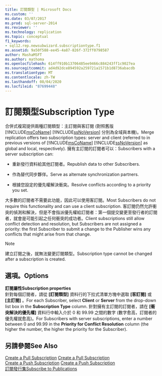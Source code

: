 ```yaml
---
title: 訂閱類型 | Microsoft Docs
ms.custom: ''
ms.date: 03/07/2017
ms.prod: sql-server-2014
ms.reviewer: ''
ms.technology: replication
ms.topic: conceptual
f1_keywords:
- sql12.rep.newsubwizard.subscriptiontype.f1
ms.assetid: 9a50f588-ee45-4a87-826f-372ff0798587
author: MashaMSFT
ms.author: mathoma
ms.openlocfilehash: 614ff910b13706485ee9466c884243ff1c9027ea
ms.sourcegitcommit: ad4d92dce894592a259721a1571b1d8736abacdb
ms.translationtype: MT
ms.contentlocale: zh-TW
ms.lasthandoff: 08/04/2020
ms.locfileid: "87699448"
---
```

# <a name="subscription-type"></a><span data-ttu-id="ff378-102">訂閱類型</span><span class="sxs-lookup"><span data-stu-id="ff378-102">Subscription Type</span></span>
  <span data-ttu-id="ff378-103">合併式複寫提供兩種訂閱類型：主訂閱與客訂閱 (對照舊版 [!INCLUDE[msCoName](../../includes/msconame-md.md)] [!INCLUDE[ssNoVersion](../../includes/ssnoversion-md.md)] 分別為全域與本機)。</span><span class="sxs-lookup"><span data-stu-id="ff378-103">Merge replication offers two subscription types: server and client (referred to in previous versions of [!INCLUDE[msCoName](../../includes/msconame-md.md)] [!INCLUDE[ssNoVersion](../../includes/ssnoversion-md.md)] as global and local, respectively).</span></span> <span data-ttu-id="ff378-104">擁有主訂閱的訂閱者可以：</span><span class="sxs-lookup"><span data-stu-id="ff378-104">Subscribers with a server subscription can:</span></span>  
  
-   <span data-ttu-id="ff378-105">重新發行資料給其他訂閱者。</span><span class="sxs-lookup"><span data-stu-id="ff378-105">Republish data to other Subscribers.</span></span>  
  
-   <span data-ttu-id="ff378-106">作為替代同步夥伴。</span><span class="sxs-lookup"><span data-stu-id="ff378-106">Serve as alternate synchronization partners.</span></span>  
  
-   <span data-ttu-id="ff378-107">根據您設定的優先權解決衝突。</span><span class="sxs-lookup"><span data-stu-id="ff378-107">Resolve conflicts according to a priority you set.</span></span>  
  
 <span data-ttu-id="ff378-108">大多數的訂閱者不需要此功能，因此可以使用客訂閱。</span><span class="sxs-lookup"><span data-stu-id="ff378-108">Most Subscribers do not require this functionality and can use a client subscription.</span></span> <span data-ttu-id="ff378-109">客訂閱仍然允許衝突的偵測和解決，但是不會指派優先權給訂閱者：第一個提交變更至發行者的訂閱者，就會是可能引起之任何衝突的成功者。</span><span class="sxs-lookup"><span data-stu-id="ff378-109">Client subscriptions still allow conflict detection and resolution, but Subscribers are not assigned a priority: the first Subscriber to submit a change to the Publisher wins any conflicts that might arise from that change.</span></span>  
  
> [!NOTE]  
>  <span data-ttu-id="ff378-110">建立訂閱之後，就無法變更訂閱類型。</span><span class="sxs-lookup"><span data-stu-id="ff378-110">Subscription type cannot be changed after a subscription is created.</span></span>  
  
## <a name="options"></a><span data-ttu-id="ff378-111">選項。</span><span class="sxs-lookup"><span data-stu-id="ff378-111">Options</span></span>  
 <span data-ttu-id="ff378-112">**訂閱屬性**</span><span class="sxs-lookup"><span data-stu-id="ff378-112">**Subscription properties**</span></span>  
 <span data-ttu-id="ff378-113">針對每個訂閱者，請從 **[訂閱類型]** 資料行的下拉式清單方塊中選取 **[客訂閱]** 或 **[主訂閱]** 。</span><span class="sxs-lookup"><span data-stu-id="ff378-113">For each Subscriber, select **Client** or **Server** from the drop-down list box in the **Subscription Type** column.</span></span> <span data-ttu-id="ff378-114">針對擁有主訂閱的訂閱者，請在 **[衝突解決的優先權]** 資料行中輸入介於 0 和 99.99 之間的數字 (數字愈高，訂閱者的優先權就愈高)。</span><span class="sxs-lookup"><span data-stu-id="ff378-114">For Subscribers with server subscriptions, enter a number between 0 and 99.99 in the **Priority for Conflict Resolution** column (the higher the number, the higher the priority for the Subscriber).</span></span>  
  
## <a name="see-also"></a><span data-ttu-id="ff378-115">另請參閱</span><span class="sxs-lookup"><span data-stu-id="ff378-115">See Also</span></span>  
 <span data-ttu-id="ff378-116">[Create a Pull Subscription](create-a-pull-subscription.md) </span><span class="sxs-lookup"><span data-stu-id="ff378-116">[Create a Pull Subscription](create-a-pull-subscription.md) </span></span>  
 <span data-ttu-id="ff378-117">[Create a Push Subscription](create-a-push-subscription.md) </span><span class="sxs-lookup"><span data-stu-id="ff378-117">[Create a Push Subscription](create-a-push-subscription.md) </span></span>  
 [<span data-ttu-id="ff378-118">訂閱發行集</span><span class="sxs-lookup"><span data-stu-id="ff378-118">Subscribe to Publications</span></span>](subscribe-to-publications.md)  
  
  
